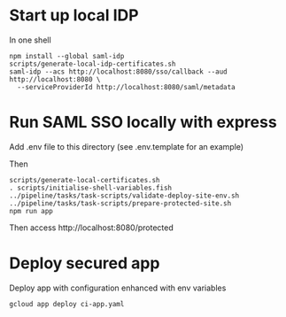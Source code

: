 # Start up local IDP

In one shell

    npm install --global saml-idp
    scripts/generate-local-idp-certificates.sh    
    saml-idp --acs http://localhost:8080/sso/callback --aud http://localhost:8080 \
      --serviceProviderId http://localhost:8080/saml/metadata

# Run SAML SSO locally with express

Add .env file to this directory (see .env.template for an example)

Then

    scripts/generate-local-certificates.sh
    . scripts/initialise-shell-variables.fish    
    ../pipeline/tasks/task-scripts/validate-deploy-site-env.sh
    ../pipeline/tasks/task-scripts/prepare-protected-site.sh
    npm run app
    
Then access http://localhost:8080/protected

# Deploy secured app

Deploy app with configuration enhanced with env variables

    gcloud app deploy ci-app.yaml